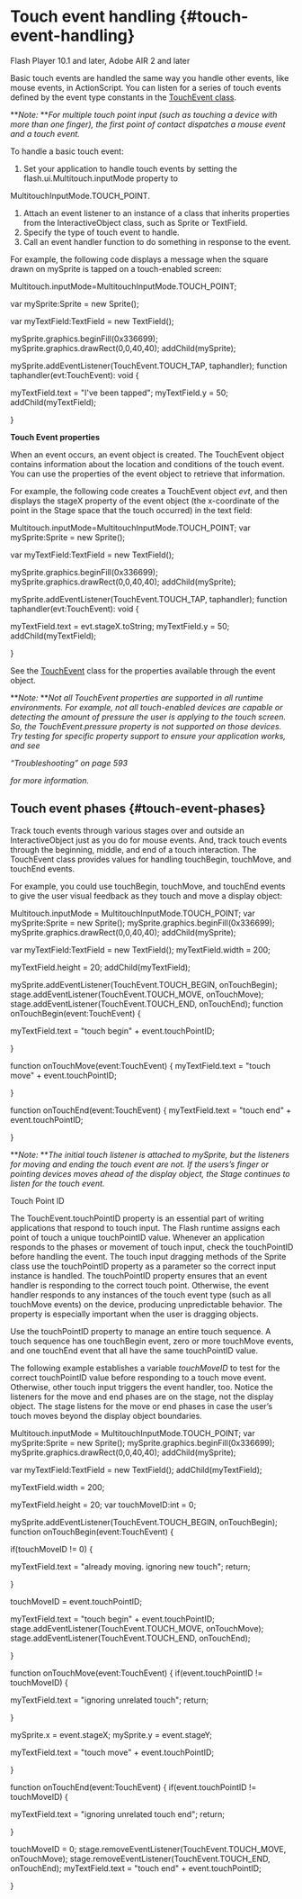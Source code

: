 # Touch event handling {#touch-event-handling}

Flash Player 10.1 and later, Adobe AIR 2 and later

Basic touch events are handled the same way you handle other events, like mouse events, in ActionScript. You can listen for a series of touch events defined by the event type constants in the [TouchEvent class](http://help.adobe.com/en_US/FlashPlatform/reference/actionscript/3/flash/ui/Multitouch.html).

**_Note:_ **_For multiple touch point input (such as touching a device with more than one finger), the first point of contact dispatches a mouse event and a touch event._

To handle a basic touch event:

1.  Set your application to handle touch events by setting the flash.ui.Multitouch.inputMode property to

MultitouchInputMode.TOUCH_POINT.

1.  Attach an event listener to an instance of a class that inherits properties from the InteractiveObject class, such as Sprite or TextField.
2.  Specify the type of touch event to handle.
3.  Call an event handler function to do something in response to the event.

For example, the following code displays a message when the square drawn on mySprite is tapped on a touch-enabled screen:

Multitouch.inputMode=MultitouchInputMode.TOUCH_POINT;

var mySprite:Sprite = new Sprite();

var myTextField:TextField = new TextField();

mySprite.graphics.beginFill(0x336699); mySprite.graphics.drawRect(0,0,40,40); addChild(mySprite);

mySprite.addEventListener(TouchEvent.TOUCH_TAP, taphandler); function taphandler(evt:TouchEvent): void {

myTextField.text = &quot;I&#039;ve been tapped&quot;; myTextField.y = 50; addChild(myTextField);

}

**Touch Event properties**

When an event occurs, an event object is created. The TouchEvent object contains information about the location and conditions of the touch event. You can use the properties of the event object to retrieve that information.

For example, the following code creates a TouchEvent object _evt_, and then displays the stageX property of the event object (the x-coordinate of the point in the Stage space that the touch occurred) in the text field:

Multitouch.inputMode=MultitouchInputMode.TOUCH_POINT; var mySprite:Sprite = new Sprite();

var myTextField:TextField = new TextField();

mySprite.graphics.beginFill(0x336699); mySprite.graphics.drawRect(0,0,40,40); addChild(mySprite);

mySprite.addEventListener(TouchEvent.TOUCH_TAP, taphandler); function taphandler(evt:TouchEvent): void {

myTextField.text = evt.stageX.toString; myTextField.y = 50; addChild(myTextField);

}

See the [TouchEvent](http://help.adobe.com/en_US/FlashPlatform/reference/actionscript/3/flash/events/TouchEvent.html) class for the properties available through the event object.

**_Note:_ **_Not all TouchEvent properties are supported in all runtime environments. For example, not all touch-enabled devices are capable or detecting the amount of pressure the user is applying to the touch screen. So, the TouchEvent.pressure property is not supported on those devices. Try testing for specific property support to ensure your application works, and see_

_“Troubleshooting” on page 593_

_for more information._

## Touch event phases {#touch-event-phases}

Track touch events through various stages over and outside an InteractiveObject just as you do for mouse events. And, track touch events through the beginning, middle, and end of a touch interaction. The TouchEvent class provides values for handling touchBegin, touchMove, and touchEnd events.

For example, you could use touchBegin, touchMove, and touchEnd events to give the user visual feedback as they touch and move a display object:

Multitouch.inputMode = MultitouchInputMode.TOUCH_POINT; var mySprite:Sprite = new Sprite(); mySprite.graphics.beginFill(0x336699); mySprite.graphics.drawRect(0,0,40,40); addChild(mySprite);

var myTextField:TextField = new TextField(); myTextField.width = 200;

myTextField.height = 20; addChild(myTextField);

mySprite.addEventListener(TouchEvent.TOUCH_BEGIN, onTouchBegin); stage.addEventListener(TouchEvent.TOUCH_MOVE, onTouchMove); stage.addEventListener(TouchEvent.TOUCH_END, onTouchEnd); function onTouchBegin(event:TouchEvent) {

myTextField.text = &quot;touch begin&quot; + event.touchPointID;

}

function onTouchMove(event:TouchEvent) { myTextField.text = &quot;touch move&quot; + event.touchPointID;

}

function onTouchEnd(event:TouchEvent) { myTextField.text = &quot;touch end&quot; + event.touchPointID;

}

**_Note:_ **_The initial touch listener is attached to mySprite, but the listeners for moving and ending the touch event are not. If the users’s finger or pointing devices moves ahead of the display object, the Stage continues to listen for the touch event._

Touch Point ID

The TouchEvent.touchPointID property is an essential part of writing applications that respond to touch input. The Flash runtime assigns each point of touch a unique touchPointID value. Whenever an application responds to the phases or movement of touch input, check the touchPointID before handling the event. The touch input dragging methods of the Sprite class use the touchPointID property as a parameter so the correct input instance is handled. The touchPointID property ensures that an event handler is responding to the correct touch point. Otherwise, the event handler responds to any instances of the touch event type (such as all touchMove events) on the device, producing unpredictable behavior. The property is especially important when the user is dragging objects.

Use the touchPointID property to manage an entire touch sequence. A touch sequence has one touchBegin event, zero or more touchMove events, and one touchEnd event that all have the same touchPointID value.

The following example establishes a variable _touchMoveID_ to test for the correct touchPointID value before responding to a touch move event. Otherwise, other touch input triggers the event handler, too. Notice the listeners for the move and end phases are on the stage, not the display object. The stage listens for the move or end phases in case the user’s touch moves beyond the display object boundaries.

Multitouch.inputMode = MultitouchInputMode.TOUCH_POINT; var mySprite:Sprite = new Sprite(); mySprite.graphics.beginFill(0x336699); mySprite.graphics.drawRect(0,0,40,40); addChild(mySprite);

var myTextField:TextField = new TextField(); addChild(myTextField);

myTextField.width = 200;

myTextField.height = 20; var touchMoveID:int = 0;

mySprite.addEventListener(TouchEvent.TOUCH_BEGIN, onTouchBegin); function onTouchBegin(event:TouchEvent) {

if(touchMoveID != 0) {

myTextField.text = &quot;already moving. ignoring new touch&quot;; return;

}

touchMoveID = event.touchPointID;

myTextField.text = &quot;touch begin&quot; + event.touchPointID; stage.addEventListener(TouchEvent.TOUCH_MOVE, onTouchMove); stage.addEventListener(TouchEvent.TOUCH_END, onTouchEnd);

}

function onTouchMove(event:TouchEvent) { if(event.touchPointID != touchMoveID) {

myTextField.text = &quot;ignoring unrelated touch&quot;; return;

}

mySprite.x = event.stageX; mySprite.y = event.stageY;

myTextField.text = &quot;touch move&quot; + event.touchPointID;

}

function onTouchEnd(event:TouchEvent) { if(event.touchPointID != touchMoveID) {

myTextField.text = &quot;ignoring unrelated touch end&quot;; return;

}

touchMoveID = 0; stage.removeEventListener(TouchEvent.TOUCH_MOVE, onTouchMove); stage.removeEventListener(TouchEvent.TOUCH_END, onTouchEnd); myTextField.text = &quot;touch end&quot; + event.touchPointID;

}